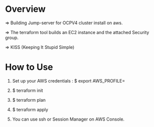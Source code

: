Overview
=========
=> Building Jump-server for OCPV4 cluster install on aws.

=> The terraform tool builds an EC2 instance and the attached Security group.

=> KISS (Keeping It Stupid Simple)


How to Use
==========
1) Set up your AWS credentials : $ export AWS_PROFILE=<your profile>

2) $ terraform init

3) $ terraform plan 

4) $ terraform apply

5) You can use ssh or Session Manager on AWS Console.